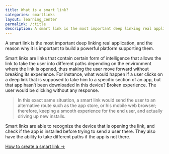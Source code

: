 ```yaml
---
title: What is a smart link?
categories: smartlinks
layout: learning_center
permalink: /:title
description: A smart link is the most important deep linking real application, and the reason why it is important to build a powerful platform supporting them.
---
```


A smart link is the most important deep linking real application, and the reason why it is important to build a powerful platform supporting them.

Smart links are links that contain certain form of intelligence that allows the link to take the user into different paths depending on the environment where the link is opened, thus making the user move forward without breaking its experience. For instance, what would happen if a user clicks on a deep link that is supposed to take him to a specific section of an app, but that app hasn’t been downloaded in this device? Broken experience. The user would be clicking without any response.

> In this exact same situation, a smart link would send the user to an alternative route such as the app store, or his mobile web browser; therefore, keeping a smooth experience for the end user, and actually driving up new installs.

Smart links are able to recognize the device that is opening the link, and check if the app is installed before trying to send a user there. They also have the ability to take different paths if the app is not there.

<a href="http://support.hokolinks.com/how-to-create-a-smart-link/" class="btn-next">How to create a smart link &#8594;</a>



